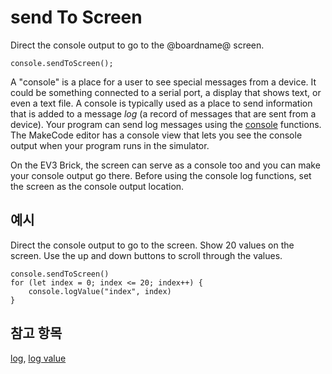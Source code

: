 # send To Screen

Direct the console output to go to the @boardname@ screen.

```sig
console.sendToScreen();
```

A "console" is a place for a user to see special messages from a device. It could be something connected to a serial port, a display that shows text, or even a text file. A console is typically used as a place to send information that is added to a message *log* (a record of messages that are sent from a device). Your program can send log messages using the [console](/reference/console) functions. The MakeCode editor has a console view that lets you see the console output when your program runs in the simulator.

On the EV3 Brick, the screen can serve as a console too and you can make your console output go there. Before using the console log functions, set the screen as the console output location.

## 예시

Direct the console output to go to the screen. Show 20 values on the screen. Use the up and down buttons to scroll through the values.

```blocks
console.sendToScreen()
for (let index = 0; index <= 20; index++) {
    console.logValue("index", index)
}
```

## 참고 항목

[log](reference/console/log), [log value](/reference/console/log-value)